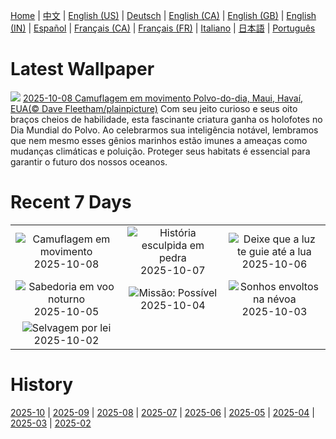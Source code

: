 [Home](../README.md) | [中文](zh-CN.md) | [English (US)](en-US.md) | [Deutsch](de-DE.md) | [English (CA)](en-CA.md) | [English (GB)](en-GB.md) | [English (IN)](en-IN.md) | [Español](es-ES.md) | [Français (CA)](fr-CA.md) | [Français (FR)](fr-FR.md) | [Italiano](it-IT.md) | [日本語](ja-JP.md) | [Português](pt-BR.md)

# Latest Wallpaper
![](https://www.bing.com/th?id=OHR.OctopusCyanea_PT-BR6333276319_UHD.jpg)
[2025-10-08 Camuflagem em movimento Polvo-do-dia, Maui, Havaí, EUA(© Dave Fleetham/plainpicture)](https://www.bing.com/th?id=OHR.OctopusCyanea_PT-BR6333276319_UHD.jpg)
Com seu jeito curioso e seus oito braços cheios de habilidade, esta fascinante criatura ganha os holofotes no Dia Mundial do Polvo. Ao celebrarmos sua inteligência notável, lembramos que nem mesmo esses gênios marinhos estão imunes a ameaças como mudanças climáticas e poluição. Proteger seus habitats é essencial para garantir o futuro dos nossos oceanos.

# Recent 7 Days
|  |  |  |
|:---:|:---:|:---:|
| ![](https://www.bing.com/th?id=OHR.OctopusCyanea_PT-BR6333276319_400x240.jpg "Camuflagem em movimento") 2025-10-08 | ![](https://www.bing.com/th?id=OHR.SaoMiguel_PT-BR6587333283_400x240.jpg "História esculpida em pedra") 2025-10-07 | ![](https://www.bing.com/th?id=OHR.AnshunBridge_PT-BR6404226352_400x240.jpg "Deixe que a luz te guie até a lua") 2025-10-06 |
| ![](https://www.bing.com/th?id=OHR.TeacherOwl_PT-BR6486384324_400x240.jpg "Sabedoria em voo noturno") 2025-10-05 | ![](https://www.bing.com/th?id=OHR.DragonEndeavour_PT-BR6949241146_400x240.jpg "Missão: Possível") 2025-10-04 | ![](https://www.bing.com/th?id=OHR.SkyeHeather_PT-BR7113823627_400x240.jpg "Sonhos envoltos na névoa") 2025-10-03 |
| ![](https://www.bing.com/th?id=OHR.OxbowBend_PT-BR2338383870_400x240.jpg "Selvagem por lei") 2025-10-02 |  |  |

# History
[2025-10](../archives/wallpaper/pt-BR/w_2025_10.md) | [2025-09](../archives/wallpaper/pt-BR/w_2025_09.md) | [2025-08](../archives/wallpaper/pt-BR/w_2025_08.md) | [2025-07](../archives/wallpaper/pt-BR/w_2025_07.md) | [2025-06](../archives/wallpaper/pt-BR/w_2025_06.md) | [2025-05](../archives/wallpaper/pt-BR/w_2025_05.md) | [2025-04](../archives/wallpaper/pt-BR/w_2025_04.md) | [2025-03](../archives/wallpaper/pt-BR/w_2025_03.md) | [2025-02](../archives/wallpaper/pt-BR/w_2025_02.md)
